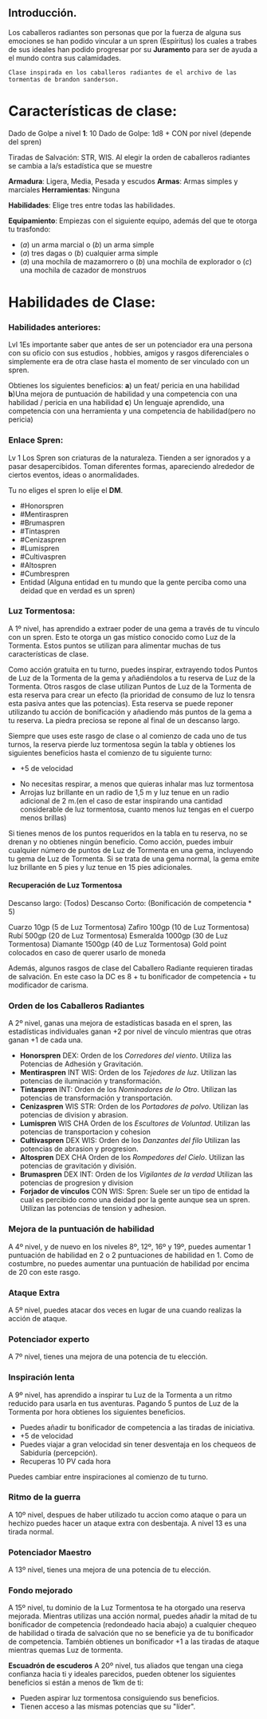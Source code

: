 ## Introducción.
Los caballeros radiantes son personas que por la fuerza de alguna sus emociones se han podido vincular a un spren (Espíritus) los cuales a trabes de sus ideales han podido progresar por su **Juramento** para ser de ayuda a el mundo contra sus calamidades.

	Clase inspirada en los caballeros radiantes de el archivo de las tormentas de brandon sanderson.

# Características de clase:

Dado de Golpe a nivel **1**: 10
Dado de Golpe: 1d8 + CON por nivel (depende del spren)

Tiradas de Salvación: STR, WIS. Al elegir la orden de caballeros radiantes se cambia a la/s estadística que se muestre

**Armadura**: Ligera, Media, Pesada y escudos
**Armas**: Armas simples y marciales
**Herramientas**: Ninguna

**Habilidades**: Elige tres entre todas las habilidades.

**Equipamiento**:
Empiezas con el siguiente equipo, además del que te otorga tu trasfondo:

- (*a*) un arma marcial o (*b*) un arma simple  
- (*a*) tres dagas o (*b*) cualquier arma simple
- (*a*) una mochila de mazamorrero o (*b*) una mochila de explorador o (*c*) una mochila de cazador de monstruos

# Habilidades de Clase:

### Habilidades anteriores:
Lvl 1Es importante saber que antes de ser un potenciador era una persona con su oficio con sus estudios , hobbies, amigos y rasgos diferenciales o simplemente era de otra clase hasta el momento de ser vinculado con un spren.

Obtienes los siguientes beneficios:
**a**) un feat/ pericia en una habilidad
**b**)Una mejora de puntuación de habilidad y una competencia con una habilidad / pericia en una habilidad
**c**) Un lenguaje aprendido, una competencia con una herramienta y una competencia de habilidad(pero no pericia)

### Enlace Spren:
Lv 1
Los Spren son criaturas de la naturaleza. Tienden a ser ignorados y a pasar desapercibidos. Toman diferentes formas, apareciendo alrededor de ciertos eventos, ideas o anormalidades.

Tu no eliges el spren lo elije el **DM**.
- #Honorspren
- #Mentiraspren 
- #Brumaspren
- #Tintaspren
- #Cenizaspren
- #Lumispren
- #Cultivaspren
- #Altospren
- #Cumbrespren
- Entidad (Alguna entidad en tu mundo que la gente perciba como una deidad que en verdad es un spren)
### Luz Tormentosa:
A 1º nivel, has aprendido a extraer poder de una gema a través de tu vínculo con un spren. Esto te otorga un gas místico conocido como Luz de la Tormenta. Estos puntos se utilizan para alimentar muchas de tus características de clase. 

Como acción gratuita en tu turno, puedes inspirar, extrayendo todos Puntos de Luz de la Tormenta de la gema y añadiéndolos a tu reserva de Luz de la Tormenta. Otros rasgos de clase utilizan Puntos de Luz de la Tormenta de esta reserva para crear un efecto (la prioridad de consumo de luz lo tensra esta pasiva antes que las potencias). 
Esta reserva se puede reponer utilizando tu acción de bonificación y añadiendo más puntos de la gema a tu reserva. La piedra preciosa se repone al final de un descanso largo. 

Siempre que uses este rasgo de clase o al comienzo de cada uno de tus turnos, la reserva pierde luz tormentosa según la tabla y obtienes los siguientes beneficios hasta el comienzo de tu siguiente turno:
+ +5 de velocidad
- No necesitas respirar, a menos que quieras inhalar mas luz tormentosa
- Arrojas luz brillante en un radio de 1,5 m y luz tenue en un radio adicional de 2 m.(en el caso de estar inspirando una cantidad considerable de luz tormentosa, cuanto menos luz tengas en el cuerpo menos brillas)

Si tienes menos de los puntos requeridos en la tabla en tu reserva, no se drenan y no obtienes ningún beneficio. 
Como acción, puedes imbuir cualquier número de puntos de Luz de Tormenta en una gema, incluyendo tu gema de Luz de Tormenta. Si se trata de una gema normal, la gema emite luz brillante en 5 pies y luz tenue en 15 pies adicionales. 

#### Recuperación de  Luz Tormentosa

Descanso largo: (Todos)
Descanso Corto: (Bonificación de competencia * 5)

Cuarzo 10gp (5 de Luz Tormentosa)
Zafiro 100gp (10 de Luz Tormentosa)
Rubí 500gp (20 de Luz Tormentosa)
Esmeralda 1000gp (30 de Luz Tormentosa)
Diamante 1500gp (40 de Luz Tormentosa)
Gold point colocados en caso de querer usarlo de moneda

Además, algunos rasgos de clase del Caballero Radiante requieren tiradas de salvación. En este caso la DC es 8 + tu bonificador de competencia + tu modificador de carisma.

### Orden de los Caballeros Radiantes
A 2º nivel, ganas una mejora de estadísticas basada en el spren, las estadísticas individuales ganan +2 por nivel de vínculo mientras que otras ganan +1 de cada una.

- **Honorspren** DEX:
	Orden de los *Corredores del viento*.
	Utiliza las Potencias de Adhesión y Gravitación.
- **Mentiraspren** INT WIS:
	Orden de los *Tejedores de luz*.
	Utilizan las potencias de iluminación y transformación.
- **Tintaspren** INT:
	Orden de los *Nominadores de lo Otro*.
	Utilizan las potencias de transformación y transportación.
- **Cenizaspren** WIS STR:
	Orden de los *Portadores de polvo*.
	Utilizan las potencias de division y abrasion.
- **Lumispren** WIS CHA
	Orden de los *Escultores de Voluntad*.
	Utilizan las potencias de transportacion y cohesion
- **Cultivaspren** DEX WIS:
	Orden de los *Danzantes del filo*
	Utilizan las potencias de abrasion y progresion.
- **Altospren** DEX CHA
	Orden de los *Rompedores del Cielo*.
	Utilizan las potencias de gravitación y división.
- **Brumaspren** DEX INT:
	Orden de los *Vigilantes de la verdad*
	Utilizan las potencias de progresion y division
- **Forjador de vínculos** CON WIS:
	Spren: Suele ser un tipo de entidad la cual es percibido como una deidad por la gente aunque sea un spren.
	Utilizan las potencias de tension y adhesion.

### Mejora de la puntuación de habilidad
A 4º nivel, y de nuevo en los niveles 8º, 12º, 16º y 19º, puedes aumentar 1 puntuación de habilidad en 2 o 2 puntuaciones de habilidad en 1. Como de costumbre, no puedes aumentar una puntuación de habilidad por encima de 20 con este rasgo.

### Ataque Extra
A 5º nivel, puedes atacar dos veces en lugar de una cuando realizas la acción de ataque.

### Potenciador experto
A 7º nivel, tienes una mejora de una potencia de tu elección.

### Inspiración lenta
A 9º nivel, has aprendido a inspirar tu Luz de la Tormenta a un ritmo reducido para usarla en tus aventuras. Pagando 5 puntos de Luz de la Tormenta por hora obtienes los siguientes beneficios.

- Puedes añadir tu bonificador de competencia a las tiradas de iniciativa.
- +5 de velocidad
- Puedes viajar a gran velocidad sin tener desventaja en los chequeos de Sabiduría (percepción).
- Recuperas 10 PV cada hora

Puedes cambiar entre inspiraciones al comienzo de tu turno.

### Ritmo de la guerra
A 10º nivel, despues de haber utilizado tu accion como ataque o para un hechizo puedes hacer un ataque extra con desbentaja.
A nivel 13 es una tirada normal.

### Potenciador Maestro
A 13º nivel, tienes una mejora de una potencia de tu elección.

### Fondo mejorado
A 15º nivel, tu dominio de la Luz Tormentosa te ha otorgado una reserva mejorada. 
Mientras utilizas una acción normal, puedes añadir la mitad de tu bonificador de competencia (redondeado hacia abajo) a cualquier chequeo de habilidad o tirada de salvación que no se beneficie ya de tu bonificador de competencia. 
También obtienes un bonificador +1 a las tiradas de ataque mientras quemas Luz de tormenta.

**Escuadrón de escuderos**
A 20º nivel, tus aliados que tengan una ciega confianza hacia ti y ideales parecidos, pueden obtener los siguientes beneficios si están a menos de 1km de ti:
- Pueden aspirar luz tormentosa consiguiendo sus beneficios.
- Tienen acceso a las mismas potencias que su "líder".
